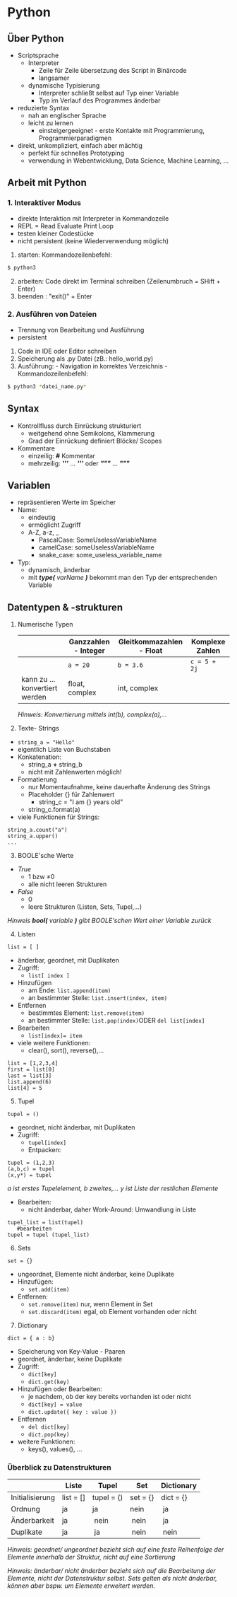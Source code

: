# Python

## Über Python

+ Scriptsprache
  + Interpreter 
    + Zeile für Zeile übersetzung des Script in Binärcode
    + langsamer
  + dynamische Typisierung
    + Interpreter schließt selbst auf Typ einer Variable
    + Typ im Verlauf des Programmes änderbar
+ reduzierte Syntax
  + nah an englischer Sprache
  + leicht zu lernen 
    + einsteigergeeignet - erste Kontakte mit Programmierung, Programmierparadigmen
+ direkt, unkompliziert, einfach aber mächtig
  + perfekt für schnelles Prototyping
  + verwendung in Webentwicklung, Data Science, Machine Learning, ...


## Arbeit mit Python

### 1. Interaktiver Modus
  - direkte Interaktion mit Interpreter in Kommandozeile
  - REPL = Read Evaluate Print Loop
  - testen kleiner Codestücke
  - nicht persistent (keine Wiederverwendung möglich)

  1. starten: Kommandozeilenbefehl: 
  ```zsh
  $ python3
  ```
  2. arbeiten: Code direkt im Terminal schreiben (Zeilenumbruch = SHift + Enter)
  3. beenden : "exit()" + Enter


### 2. Ausführen von Dateien
  - Trennung von Bearbeitung und Ausführung
  - persistent
  1. Code in IDE oder Editor schreiben
  2. Speicherung als .py Datei (zB.: hello_world.py)
  3. Ausführung:
    - Navigation in korrektes Verzeichnis
    - Kommandozeilenbefehl:
  ```zsh
  $ python3 *datei_name.py* 
  ```

## Syntax

+ Kontrollfluss durch Einrückung strukturiert
  + weitgehend ohne Semikolons, Klammerung
  + Grad der Einrückung definiert Blöcke/ Scopes
+ Kommentare
  + einzeilig: ***#*** Kommentar
  + mehrzeilig: ***'''*** ... ***'''*** oder ***"""*** ... ***"""***

## Variablen

+ repräsentieren Werte im Speicher
+ Name:
  + eindeutig
  + ermöglicht Zugriff
  + A-Z, a-z, _
    + PascalCase: SomeUselessVariableName
    + camelCase: someUselessVariableName
    + snake_case: some_useless_variable_name
+ Typ:
  + dynamisch, änderbar
  + mit ***type(*** _varName_ ***)*** bekommt man den Typ der entsprechenden Variable


## Datentypen & -strukturen

1. Numerische Typen

    |   | Ganzzahlen - Integer | Gleitkommazahlen - Float | Komplexe Zahlen |
    | ------------------- | ------------------- | ---------------- | --------------|
    | | ```a = 20``` | ```b = 3.6``` | ```c = 5 + 2j```|
    | kann zu ... konvertiert werden | float, complex | int, complex | |

    *Hinweis: Konvertierung mittels int(b), complex(a),...*

2. Texte- Strings

  + ```string_a = "Hello"```
  + eigentlich Liste von Buchstaben
  + Konkatenation:
    + string_a **+** string_b
    + nicht mit Zahlenwerten möglich!
  + Formatierung
    + nur Momentaufnahme, keine dauerhafte Änderung des Strings
    + Placeholder {} für Zahlenwert
      + string_c = "I am {} years old"
    + string_c.format(a)
  + viele Funktionen für Strings:
  ```
  string_a.count("a")
  string_a.upper()
  ...
  ```

3. BOOLE'sche Werte

  + *True*  
    + 1 bzw ≠0
    + alle nicht leeren Strukturen
  + *False*
    + 0
    + leere Strukturen (Listen, Sets, Tupel,...)

*Hinweis ***bool(*** variable ***)*** gibt BOOLE'schen Wert einer Variable zurück*

4. Listen

```
list = [ ]
```
  + änderbar, geordnet, mit Duplikaten
  + Zugriff:
    + ```list[ index ] ```
  + Hinzufügen
    + am Ende: ```list.append(item)```
    + an bestimmter Stelle: ```list.insert(index, item)```
  + Entfernen
    + bestimmtes Element: ```list.remove(item)```
    + an bestimmter Stelle: ```list.pop(index)```ODER ```del list[index]```
  + Bearbeiten
    + ```list[index]= item ```
  + viele weitere Funktionen:
    + clear(), sort(), reverse(),...

```
list = [1,2,3,4]
first = list[0]
last = list[3]
list.append(6)
list[4] = 5
```

5. Tupel

```
tupel = ()
``` 
  + geordnet, nicht änderbar, mit Duplikaten
  + Zugriff: 
    + ```tupel[index]```
    + Entpacken:
```
tupel = (1,2,3) 
(a,b,c) = tupel  
(x,y*) = tupel
```
*a ist erstes Tupelelement, b zweites,...* 
*y ist Liste der restlichen Elemente*

  + Bearbeiten:
    + nicht änderbar, daher Work-Around: Umwandlung in Liste
```
tupel_list = list(tupel)
   #bearbeiten
tupel = tupel (tupel_list)
```

6. Sets
```
set = {}
```
  + ungeordnet, Elemente nicht änderbar, keine Duplikate
  + Hinzufügen:
    + ```set.add(item)```
  + Entfernen:
    + ```set.remove(item)``` nur, wenn Element in Set
    + ```set.discard(item)``` egal, ob Element vorhanden oder nicht

7. Dictionary
```
dict = { a : b}
```
  + Speicherung von Key-Value - Paaren
  + geordnet, änderbar, keine Duplikate
  + Zugriff:
    + ```dict[key]```
    + ```dict.get(key)``` 
  + Hinzufügen oder Bearbeiten:
    + je nachdem, ob der key bereits vorhanden ist oder nicht
    + ```dict[key] = value```
    + ```dict.update({ key : value })```
  + Entfernen
    + ```del dict[key]```
    + ```dict.pop(key)```
  + weitere Funktionen:
    + keys(), values(), ...
    

### Überblick zu Datenstrukturen

| | Liste | Tupel | Set | Dictionary |
|---|---|---|---|---|
| Initialisierung | list = [] | tupel = () | set = {} | dict = {} |
| Ordnung | ja | ja | nein | ja |
| Änderbarkeit | ja | nein | nein | ja |
| Duplikate | ja | ja | nein | nein | 

*Hinweis: geordnet/ ungeordnet bezieht sich auf eine feste Reihenfolge der Elemente innerhalb der Struktur, nicht auf eine Sortierung*

*Hinweis: änderbar/ nicht änderbar bezieht sich auf die Bearbeitung der Elemente, nicht der Datenstruktur selbst. Sets gelten als nicht änderbar, können aber bspw. um Elemente erweitert werden.*